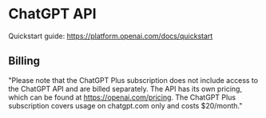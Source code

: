# ChatGPT API

Quickstart guide: https://platform.openai.com/docs/quickstart

## Billing

"Please note that the ChatGPT Plus subscription does not include access to the ChatGPT API and are billed separately. The API has its own pricing, which can be found at https://openai.com/pricing. The ChatGPT Plus subscription covers usage on chatgpt.com only and costs $20/month."

